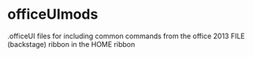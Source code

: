 # officeUImods
.officeUI files for including common commands from the office 2013 FILE (backstage) ribbon in the HOME ribbon
